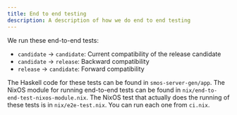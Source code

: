 ```yaml
---
title: End to end testing
description: A description of how we do end to end testing
---
```


We run these end-to-end tests:

* `candidate` -> `candidate`: Current compatibility of the release candidate
* `candidate` -> `release`: Backward compatibility
* `release` -> `candidate`: Forward compatibility

The Haskell code for these tests can be found in `smos-server-gen/app`.
The NixOS module for running end-to-end tests can be found in `nix/end-to-end-test-nixos-module.nix`.
The NixOS test that actually does the running of these tests is in `nix/e2e-test.nix`.
You can run each one from `ci.nix`.
